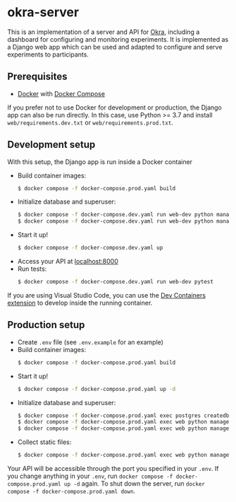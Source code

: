 # okra-server

This is an implementation of a server and API for [Okra](https://github.com/saeub/okra), including a dashboard for configuring and monitoring experiments. It is implemented as a Django web app which can be used and adapted to configure and serve experiments to participants.

## Prerequisites

- [Docker](https://docs.docker.com/get-docker/) with [Docker Compose](https://docs.docker.com/compose/install/)

If you prefer not to use Docker for development or production, the Django app can also be run directly. In this case, use Python >= 3.7 and install `web/requirements.dev.txt` or `web/requirements.prod.txt`.

## Development setup

With this setup, the Django app is run inside a Docker container

- Build container images:
  ```bash
  $ docker compose -f docker-compose.prod.yaml build
  ```
- Initialize database and superuser:
  ```bash
  $ docker compose -f docker-compose.dev.yaml run web-dev python manage.py migrate
  $ docker compose -f docker-compose.dev.yaml run web-dev python manage.py createsuperuser
  ```
- Start it up!
  ```bash
  $ docker compose -f docker-compose.dev.yaml up
  ```
- Access your API at [localhost:8000](http://localhost:8000)
- Run tests:
  ```bash
  $ docker compose -f docker-compose.dev.yaml run web-dev pytest
  ```

If you are using Visual Studio Code, you can use the [Dev Containers extension](https://marketplace.visualstudio.com/items?itemName=ms-vscode-remote.remote-containers) to develop inside the running container.

## Production setup

- Create `.env` file (see `.env.example` for an example)
- Build container images:
  ```bash
  $ docker compose -f docker-compose.prod.yaml build
  ```
- Start it up!
  ```bash
  $ docker compose -f docker-compose.prod.yaml up -d
  ```
- Initialize database and superuser:
  ```bash
  $ docker compose -f docker-compose.prod.yaml exec postgres createdb -U my_db_user okra_server
  $ docker compose -f docker-compose.prod.yaml exec web python manage.py migrate
  $ docker compose -f docker-compose.prod.yaml exec web python manage.py createsuperuser
  ```
- Collect static files:
  ```bash
  $ docker compose -f docker-compose.prod.yaml exec web python manage.py collectstatic
  ```

Your API will be accessible through the port you specified in your `.env`. If you change anything in your `.env`, run `docker compose -f docker-compose.prod.yaml up -d` again. To shut down the server, run `docker compose -f docker-compose.prod.yaml down`.
